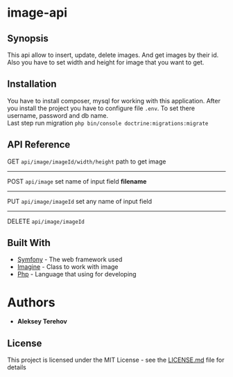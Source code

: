 # image-api

## Synopsis

This api allow to insert, update, delete images. And get images by their id. Also you have to set width and height
for image that you want to get.

## Installation

You have to install composer, mysql for working with this application. 
After you install the project you have to configure file `.env`. To set there  username, password and db name.   
Last step run migration `php bin/console doctrine:migrations:migrate`

## API Reference
GET `api/image/imageId/width/height` path to get image
***
POST `api/image` set name of input field **filename**
***  
PUT `api/image/imageId` set any name of input field
***
DELETE `api/image/imageId`

## Built With

* [Symfony](https://symfony.com/doc/current/index.html) - The web framework used
* [Imagine](https://imagine.readthedocs.io/en/latest/usage/introduction.html#) - Class to work with image
* [Php](http://php.net/) - Language that using for developing

# Authors

* **Aleksey Terehov**

## License

This project is licensed under the MIT License - see the [LICENSE.md](LICENSE.md) file for details